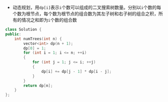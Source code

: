 * 动态规划，用`dp[i]`表示`i`个数可以组成的二叉搜索树数量。分别以`i`个数的每个数为根节点，每个数为根节点的组合数为其左子树和右子树的组合之积，所有的情况之和即为`i`个数的组合数

```cpp
class Solution {
public:
    int numTrees(int n) {
        vector<int> dp(n + 1);
        dp[0] = 1;
        for (int i = 1; i <= n; ++i)
        {
            for (int j = 1; j <= i; ++j)
            {
                dp[i] += dp[j - 1] * dp[i - j];
            }
        }
        return dp[n];
    }
};
```
